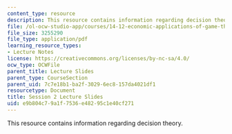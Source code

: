 ```yaml
---
content_type: resource
description: This resource contains information regarding decision theory.
file: /ol-ocw-studio-app/courses/14-12-economic-applications-of-game-theory-fall-2012/e9b804c79a1f7536e48295c1e40cf271_MIT14_12F12_slides2.pdf
file_size: 3255290
file_type: application/pdf
learning_resource_types:
- Lecture Notes
license: https://creativecommons.org/licenses/by-nc-sa/4.0/
ocw_type: OCWFile
parent_title: Lecture Slides
parent_type: CourseSection
parent_uid: 7c7e18b1-ba2f-3029-6ec8-157da4021df1
resourcetype: Document
title: Session 2 Lecture Slides
uid: e9b804c7-9a1f-7536-e482-95c1e40cf271
---
```

This resource contains information regarding decision theory.